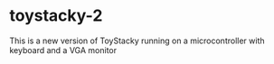 # toystacky-2
This is a new version of ToyStacky running on a microcontroller with keyboard and a VGA monitor
